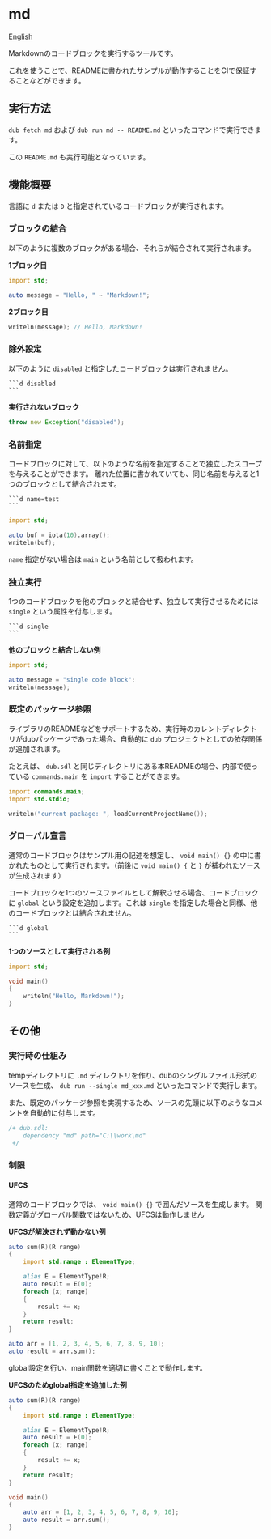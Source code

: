 # md

[English](README.md)

Markdownのコードブロックを実行するツールです。

これを使うことで、READMEに書かれたサンプルが動作することをCIで保証することなどができます。

## 実行方法

`dub fetch md` および `dub run md -- README.md` といったコマンドで実行できます。

この `README.md` も実行可能となっています。


## 機能概要

言語に `d` または `D` と指定されているコードブロックが実行されます。

### ブロックの結合

以下のように複数のブロックがある場合、それらが結合されて実行されます。

__1ブロック目__

```d
import std;

auto message = "Hello, " ~ "Markdown!";
```

__2ブロック目__

```d
writeln(message); // Hello, Markdown!
```

### 除外設定

以下のように `disabled` と指定したコードブロックは実行されません。

~~~
```d disabled
```
~~~

__実行されないブロック__

```d disabled
throw new Exception("disabled");
```

### 名前指定

コードブロックに対して、以下のような名前を指定することで独立したスコープを与えることができます。
離れた位置に書かれていても、同じ名前を与えると1つのブロックとして結合されます。

~~~
```d name=test
```
~~~

```d name=test
import std;

auto buf = iota(10).array();
writeln(buf);
```

`name` 指定がない場合は `main` という名前として扱われます。

### 独立実行

1つのコードブロックを他のブロックと結合せず、独立して実行させるためには `single` という属性を付与します。

~~~
```d single
```
~~~

__他のブロックと結合しない例__

```d single
import std;

auto message = "single code block";
writeln(message);
```

### 既定のパッケージ参照

ライブラリのREADMEなどをサポートするため、実行時のカレントディレクトリがdubパッケージであった場合、自動的に `dub` プロジェクトとしての依存関係が追加されます。

たとえば、 `dub.sdl` と同じディレクトリにある本READMEの場合、内部で使っている `commands.main` を `import` することができます。

```d name=package_ref
import commands.main;
import std.stdio;

writeln("current package: ", loadCurrentProjectName());
```

### グローバル宣言

通常のコードブロックはサンプル用の記述を想定し、 `void main() {}` の中に書かれたものとして実行されます。（前後に `void main() {` と `}` が補われたソースが生成されます）

コードブロックを1つのソースファイルとして解釈させる場合、コードブロックに `global` という設定を追加します。これは `single` を指定した場合と同様、他のコードブロックとは結合されません。

~~~
```d global
```
~~~

__1つのソースとして実行される例__

```d global
import std;

void main()
{
    writeln("Hello, Markdown!");
}
```


## その他

### 実行時の仕組み

tempディレクトリに `.md` ディレクトリを作り、dubのシングルファイル形式のソースを生成、 `dub run --single md_xxx.md` といったコマンドで実行します。

また、既定のパッケージ参照を実現するため、ソースの先頭に以下のようなコメントを自動的に付与します。

```d disabled
/+ dub.sdl:
    dependency "md" path="C:\\work\md"
 +/
```

### 制限

#### UFCS

通常のコードブロックでは、 `void main() {}` で囲んだソースを生成します。
関数定義がグローバル関数ではないため、UFCSは動作しません

__UFCSが解決されず動かない例__

```d disabled
auto sum(R)(R range)
{
    import std.range : ElementType;

    alias E = ElementType!R;
    auto result = E(0);
    foreach (x; range)
    {
        result += x;
    }
    return result;
}

auto arr = [1, 2, 3, 4, 5, 6, 7, 8, 9, 10];
auto result = arr.sum();
```

global設定を行い、main関数を適切に書くことで動作します。

__UFCSのためglobal指定を追加した例__

```d global
auto sum(R)(R range)
{
    import std.range : ElementType;

    alias E = ElementType!R;
    auto result = E(0);
    foreach (x; range)
    {
        result += x;
    }
    return result;
}

void main()
{
    auto arr = [1, 2, 3, 4, 5, 6, 7, 8, 9, 10];
    auto result = arr.sum();
}
```